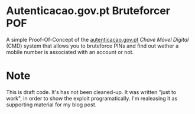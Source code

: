 # Autenticacao.gov.pt Bruteforcer POF

A simple Proof-Of-Concept of the [autenticacao.gov.pt](https://autenticacao.gov.pt/)
*Chave Móvel Digital* (CMD) system that allows you to bruteforce PINs and find out
wether a mobile number is associated with an account or not.

# Note

This is draft code. It's has not been cleaned-up. It was written "just to work", in order
to show the exploit programatically. I'm realeasing it as supporting material for my
blog post.

